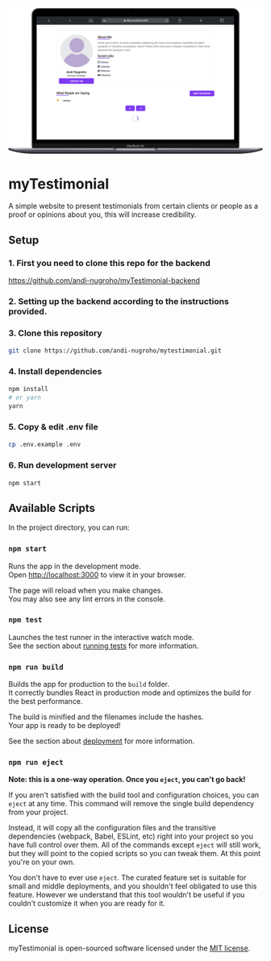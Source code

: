 ![App screenshoot](https://github.com/andi-nugroho/mytestimonial/blob/main/public/Macbook-Air-MyTestimoni.png?raw=true)

# myTestimonial

A simple website to present testimonials from certain clients or people as a proof or opinions about you, this will increase credibility.

## Setup
### 1. First you need to clone this repo for the backend 
https://github.com/andi-nugroho/myTestimonial-backend
### 2. Setting up the backend according to the instructions provided.
### 3. Clone this repository
```sh
git clone https://github.com/andi-nugroho/mytestimonial.git
```
### 4. Install dependencies
```sh
npm install
# or yarn
yarn
```
### 5. Copy & edit .env file
```sh
cp .env.example .env
```
### 6. Run development server
```sh
npm start
```

## Available Scripts

In the project directory, you can run:

### `npm start`

Runs the app in the development mode.\
Open [http://localhost:3000](http://localhost:3000) to view it in your browser.

The page will reload when you make changes.\
You may also see any lint errors in the console.

### `npm test`

Launches the test runner in the interactive watch mode.\
See the section about [running tests](https://facebook.github.io/create-react-app/docs/running-tests) for more information.

### `npm run build`

Builds the app for production to the `build` folder.\
It correctly bundles React in production mode and optimizes the build for the best performance.

The build is minified and the filenames include the hashes.\
Your app is ready to be deployed!

See the section about [deployment](https://facebook.github.io/create-react-app/docs/deployment) for more information.

### `npm run eject`

**Note: this is a one-way operation. Once you `eject`, you can't go back!**

If you aren't satisfied with the build tool and configuration choices, you can `eject` at any time. This command will remove the single build dependency from your project.

Instead, it will copy all the configuration files and the transitive dependencies (webpack, Babel, ESLint, etc) right into your project so you have full control over them. All of the commands except `eject` will still work, but they will point to the copied scripts so you can tweak them. At this point you're on your own.

You don't have to ever use `eject`. The curated feature set is suitable for small and middle deployments, and you shouldn't feel obligated to use this feature. However we understand that this tool wouldn't be useful if you couldn't customize it when you are ready for it.

## License

myTestimonial is open-sourced software licensed under the [MIT license](https://opensource.org/licenses/MIT). 
